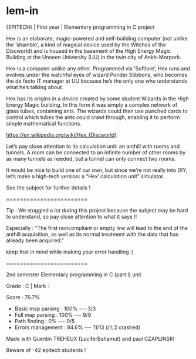 # lem-in
{EPITECH} | First year | Elementary programming in C project

Hex is an elaborate, magic-powered and self-building computer (not unlike the ‘shamble’, a kind of
magical device used by the Witches of the Discworld) and is housed in the basement of the High Energy
Magic Building at the Unseen University (UU) in the twin city of Ankh-Morpork.

Hex is a computer unlike any other. Programmed via ‘Softlore’, Hex runs and evolves under the watchful
eyes of wizard Ponder Stibbons, who becomes the de facto IT manager at UU because he’s the only one
who understands what he’s talking about.

Hex has its origins in a device created by some student Wizards in the High Energy Magic building.
In this form it was simply a complex network of glass tubes, containing ants. The wizards could then
use punched cards to control which tubes the ants could crawl through, enabling it to perform simple
mathematical functions.

https://en.wikipedia.org/wiki/Hex_(Discworld)

Let’s pay close attention to its calculation unit: an anthill with rooms and tunnels. A room can be connected
to an infinite number of other rooms by as many tunnels as needed, but a tunnel can only connect two
rooms.

It would be nice to build one of our own, but since we’re not really into DIY, let’s make a high-tech version:
a “Hex’ calculation unit” simulator.

See the subject for further details !

========================

Tip : 
We stuggled a lot during this project because the subject may be hard to understand, so pay close attention to what it says !!

Especially : "The first noncompliant or empty line will lead to the end of the anthill acquisition, as
well as its normal treatment with the data that has already been acquired."

keep that in mind while making your error handling :)

========================

2nd semester Elementary programming in C (part I) unit

Grade : C | Mark : 

Score : 76.7%

   - Basic map parsing : 100% --- 3/3
   - Full map parsing : 100% --- 9/9
   - Path finding : 0% --- 0/5
   - Errors management : 84.6% --- 11/13  (/!\ 2 crashed)

Made with Quentin TREHEUX (LuciferBahamut) 
and paul CZAPLINSKI

Beware of -42 epitech students !
